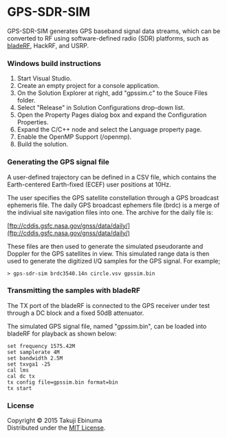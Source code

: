 # GPS-SDR-SIM

GPS-SDR-SIM generates GPS baseband signal data streams, which can be converted 
to RF using software-defined radio (SDR) platforms, such as 
[bladeRF](http://nuand.com/), HackRF, and USRP.

### Windows build instructions

1. Start Visual Studio.
2. Create an empty project for a console application.
3. On the Solution Explorer at right, add "gpssim.c" to the Souce Files folder.
4. Select "Release" in Solution Configurations drop-down list.
5. Open the Property Pages dialog box and expand the Configuration Properties.
6. Expand the C/C++ node and select the Language property page.
7. Enable the OpenMP Support (/openmp).
8. Build the solution.

### Generating the GPS signal file

A user-defined trajectory can be defined in a CSV file, which contains 
the Earth-centered Earth-fixed (ECEF) user positions at 10Hz.

The user specifies the GPS satellite constellation through a GPS broadcast 
ephemeris file. The daily GPS broadcast ephemers file (brdc) is a merge of the
indiviual site navigation files into one. The archive for the daily file is:

[ftp://cddis.gsfc.nasa.gov/gnss/data/daily/](ftp://cddis.gsfc.nasa.gov/gnss/data/daily/)

These files are then used to generate the simulated pseudorante and
Doppler for the GPS satellites in view. This simulated range data is 
then used to generate the digitized I/Q samples for the GPS signal.
For example;

```
> gps-sdr-sim brdc3540.14n circle.vsv gpssim.bin
```

### Transmitting the samples with bladeRF

The TX port of the bladeRF is connected to the GPS receiver under
test through a DC block and a fixed 50dB attenuator.

The simulated GPS signal file, named "gpssim.bin", can be loaded
into bladeRF for playback as shown below:

```
set frequency 1575.42M
set samplerate 4M
set bandwidth 2.5M
set txvga1 -25
cal lms
cal dc tx
tx config file=gpssim.bin format=bin
tx start
```

### License

Copyright &copy; 2015 Takuji Ebinuma  
Distributed under the [MIT License](http://www.opensource.org/licenses/mit-license.php).
